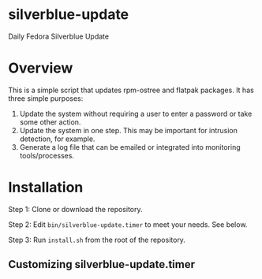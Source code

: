 # silverblue-update
Daily Fedora Silverblue Update

# Overview

This is a simple script that updates rpm-ostree and flatpak packages. It has three simple purposes:

1. Update the system without requiring a user to enter a password or take some other action.
2. Update the system in one step. This may be important for intrusion detection, for example.
3. Generate a log file that can be emailed or integrated into monitoring tools/processes.

# Installation

Step 1: Clone or download the repository.

Step 2: Edit `bin/silverblue-update.timer` to meet your needs. See below.

Step 3: Run `install.sh` from the root of the repository.

## Customizing silverblue-update.timer
